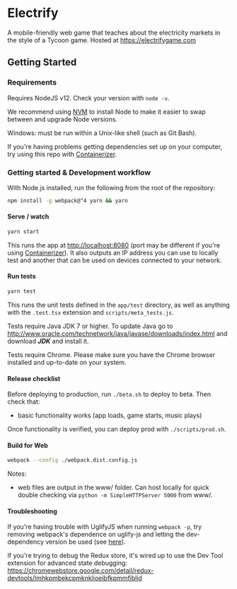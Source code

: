 # Electrify

A mobile-friendly web game that teaches about the electricity markets in the style of a Tycoon game. Hosted at https://electrifygame.com

## Getting Started

### Requirements

Requires NodeJS v12. Check your version with `node -v`.

We recommend using [NVM](https://github.com/creationix/nvm) to install Node to make it easier to swap between and upgrade Node versions.

Windows: must be run within a Unix-like shell (such as Git Bash).

If you're having problems getting dependencies set up on your computer, try using this repo with [Containerizer](https://github.com/Fabricate-IO/containerizer).

### Getting started & Development workflow

With Node.js installed, run the following from the root of the repository:

```sh
npm install -g webpack@^4 yarn && yarn
```

#### Serve / watch

```sh
yarn start
```

This runs the app at [http://localhost:8080](http://localhost:8080) (port may be different if you're using [Containerizer](https://github.com/Fabricate-IO/containerizer)). It also outputs an IP address you can use to locally test and another that can be used on devices connected to your network.

#### Run tests

```sh
yarn test
```

This runs the unit tests defined in the `app/test` directory, as well as anything with the `.test.tsx` extension and `scripts/meta_tests.js`.

Tests require Java JDK 7 or higher. To update Java go to http://www.oracle.com/technetwork/java/javase/downloads/index.html and download ***JDK*** and install it.

Tests require Chrome. Please make sure you have the Chrome browser installed and up-to-date on your system.

#### Release checklist

Before deploying to production, run `./beta.sh` to deploy to beta. Then check that:

- basic functionality works (app loads, game starts, music plays)

Once functionality is verified, you can deploy prod with `./scripts/prod.sh`.

#### Build for Web

```sh
webpack --config ./webpack.dist.config.js
```

Notes:
- web files are output in the www/ folder. Can host locally for quick double checking via `python -m SimpleHTTPServer 5000` from www/.

#### Troubleshooting

If you're having trouble with UglifyJS when running `webpack -p`, try removing webpack's dependence on uglify-js and letting the dev-dependency version be used (see [here](https://github.com/mishoo/UglifyJS2/issues/448)).

If you're trying to debug the Redux store, it's wired up to use the Dev Tool extension for advanced state debugging: https://chromewebstore.google.com/detail/redux-devtools/lmhkpmbekcpmknklioeibfkpmmfibljd

